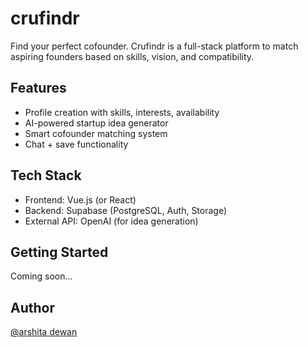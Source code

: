 # crufindr

Find your perfect cofounder. Crufindr is a full-stack platform to match aspiring founders based on skills, vision, and compatibility.

## Features
- Profile creation with skills, interests, availability
- AI-powered startup idea generator
- Smart cofounder matching system
- Chat + save functionality

## Tech Stack
- Frontend: Vue.js (or React)
- Backend: Supabase (PostgreSQL, Auth, Storage)
- External API: OpenAI (for idea generation)

## Getting Started
Coming soon...

## Author
[@arshita dewan](https://github.com/arshitadewan7)

